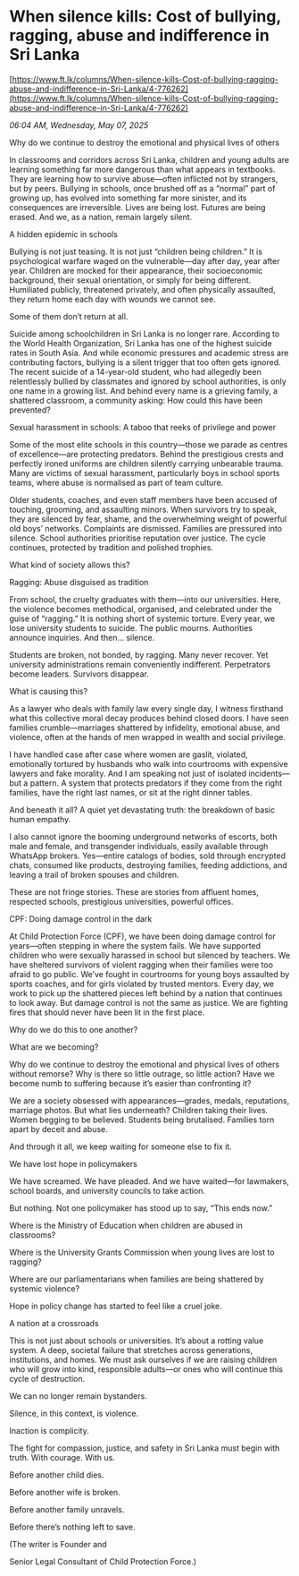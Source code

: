 # When silence kills: Cost of bullying, ragging, abuse and indifference in Sri Lanka

[https://www.ft.lk/columns/When-silence-kills-Cost-of-bullying-ragging-abuse-and-indifference-in-Sri-Lanka/4-776262](https://www.ft.lk/columns/When-silence-kills-Cost-of-bullying-ragging-abuse-and-indifference-in-Sri-Lanka/4-776262)

*06:04 AM, Wednesday, May 07, 2025*

Why do we continue to destroy the emotional and physical lives of others

In classrooms and corridors across Sri Lanka, children and young adults are learning something far more dangerous than what appears in textbooks. They are learning how to survive abuse—often inflicted not by strangers, but by peers. Bullying in schools, once brushed off as a “normal” part of growing up, has evolved into something far more sinister, and its consequences are irreversible. Lives are being lost. Futures are being erased. And we, as a nation, remain largely silent.

A hidden epidemic in schools

Bullying is not just teasing. It is not just “children being children.” It is psychological warfare waged on the vulnerable—day after day, year after year. Children are mocked for their appearance, their socioeconomic background, their sexual orientation, or simply for being different. Humiliated publicly, threatened privately, and often physically assaulted, they return home each day with wounds we cannot see.

Some of them don’t return at all.

Suicide among schoolchildren in Sri Lanka is no longer rare. According to the World Health Organization, Sri Lanka has one of the highest suicide rates in South Asia. And while economic pressures and academic stress are contributing factors, bullying is a silent trigger that too often gets ignored. The recent suicide of a 14-year-old student, who had allegedly been relentlessly bullied by classmates and ignored by school authorities, is only one name in a growing list. And behind every name is a grieving family, a shattered classroom, a community asking: How could this have been prevented?

Sexual harassment in schools: A taboo that reeks of privilege and power

Some of the most elite schools in this country—those we parade as centres of excellence—are protecting predators. Behind the prestigious crests and perfectly ironed uniforms are children silently carrying unbearable trauma. Many are victims of sexual harassment, particularly boys in school sports teams, where abuse is normalised as part of team culture.

Older students, coaches, and even staff members have been accused of touching, grooming, and assaulting minors. When survivors try to speak, they are silenced by fear, shame, and the overwhelming weight of powerful old boys’ networks. Complaints are dismissed. Families are pressured into silence. School authorities prioritise reputation over justice. The cycle continues, protected by tradition and polished trophies.

What kind of society allows this?

Ragging: Abuse disguised as tradition

From school, the cruelty graduates with them—into our universities. Here, the violence becomes methodical, organised, and celebrated under the guise of “ragging.” It is nothing short of systemic torture. Every year, we lose university students to suicide. The public mourns. Authorities announce inquiries. And then… silence.

Students are broken, not bonded, by ragging. Many never recover. Yet university administrations remain conveniently indifferent. Perpetrators become leaders. Survivors disappear.

What is causing this?

As a lawyer who deals with family law every single day, I witness firsthand what this collective moral decay produces behind closed doors. I have seen families crumble—marriages shattered by infidelity, emotional abuse, and violence, often at the hands of men wrapped in wealth and social privilege.

I have handled case after case where women are gaslit, violated, emotionally tortured by husbands who walk into courtrooms with expensive lawyers and fake morality. And I am speaking not just of isolated incidents—but a pattern. A system that protects predators if they come from the right families, have the right last names, or sit at the right dinner tables.

And beneath it all? A quiet yet devastating truth: the breakdown of basic human empathy.

I also cannot ignore the booming underground networks of escorts, both male and female, and transgender individuals, easily available through WhatsApp brokers. Yes—entire catalogs of bodies, sold through encrypted chats, consumed like products, destroying families, feeding addictions, and leaving a trail of broken spouses and children.

These are not fringe stories. These are stories from affluent homes, respected schools, prestigious universities, powerful offices.

CPF: Doing damage control in the dark

At Child Protection Force (CPF), we have been doing damage control for years—often stepping in where the system fails. We have supported children who were sexually harassed in school but silenced by teachers. We have sheltered survivors of violent ragging when their families were too afraid to go public. We’ve fought in courtrooms for young boys assaulted by sports coaches, and for girls violated by trusted mentors. Every day, we work to pick up the shattered pieces left behind by a nation that continues to look away. But damage control is not the same as justice. We are fighting fires that should never have been lit in the first place.

Why do we do this to one another?

What are we becoming?

Why do we continue to destroy the emotional and physical lives of others without remorse? Why is there so little outrage, so little action? Have we become numb to suffering because it’s easier than confronting it?

We are a society obsessed with appearances—grades, medals, reputations, marriage photos. But what lies underneath? Children taking their lives. Women begging to be believed. Students being brutalised. Families torn apart by deceit and abuse.

And through it all, we keep waiting for someone else to fix it.

We have lost hope in policymakers

We have screamed. We have pleaded. And we have waited—for lawmakers, school boards, and university councils to take action.

But nothing. Not one policymaker has stood up to say, “This ends now.”

Where is the Ministry of Education when children are abused in classrooms?

Where is the University Grants Commission when young lives are lost to ragging?

Where are our parliamentarians when families are being shattered by systemic violence?

Hope in policy change has started to feel like a cruel joke.

A nation at a crossroads

This is not just about schools or universities. It’s about a rotting value system. A deep, societal failure that stretches across generations, institutions, and homes. We must ask ourselves if we are raising children who will grow into kind, responsible adults—or ones who will continue this cycle of destruction.

We can no longer remain bystanders.

Silence, in this context, is violence.

Inaction is complicity.

The fight for compassion, justice, and safety in Sri Lanka must begin with truth. With courage. With us.

Before another child dies.

Before another wife is broken.

Before another family unravels.

Before there’s nothing left to save.

(The writer is Founder and

Senior Legal Consultant of Child Protection Force.)


